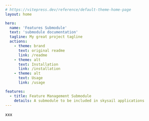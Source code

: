 ```yaml
---
# https://vitepress.dev/reference/default-theme-home-page
layout: home

hero:
  name: 'Features Submodule'
  text: 'submodule documentation'
  tagline: My great project tagline
  actions:
    - theme: brand
      text: original readme
      link: /readme
    - theme: alt
      text: Installation
      link: /installation
    - theme: alt
      text: Usage
      link: /usage

features:
  - title: Feature Management Submodule
    details: A submodule to be included in skysail applications
---
```


xxx
